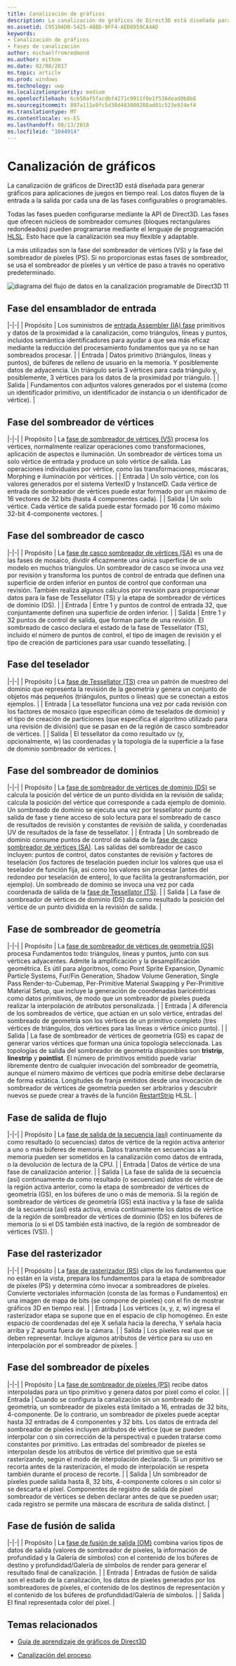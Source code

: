 ```yaml
---
title: Canalización de gráficos
description: La canalización de gráficos de Direct3D está diseñada para generar gráficos para aplicaciones de juegos en tiempo real. Los datos fluyen de la entrada a la salida por cada una de las fases configurables o programables.
ms.assetid: C9519AD0-5425-48BD-9FF4-AED8959CA4AD
keywords:
- Canalización de gráficos
- Fases de canalización
author: michaelfromredmond
ms.author: mithom
ms.date: 02/08/2017
ms.topic: article
ms.prod: windows
ms.technology: uwp
ms.localizationpriority: medium
ms.openlocfilehash: 6cb50af5facdbf4271c9911f0e1f536dead0b8b8
ms.sourcegitcommit: 897a111e8fc5d38d483800288ad01c523e924ef4
ms.translationtype: MT
ms.contentlocale: es-ES
ms.lasthandoff: 08/13/2018
ms.locfileid: "1044914"
---
```

# <a name="graphics-pipeline"></a>Canalización de gráficos


La canalización de gráficos de Direct3D está diseñada para generar gráficos para aplicaciones de juegos en tiempo real. Los datos fluyen de la entrada a la salida por cada una de las fases configurables o programables.

Todas las fases pueden configurarse mediante la API de Direct3D. Las fases que ofrecen núcleos de sombreador comunes (bloques rectangulares redondeados) pueden programarse mediante el lenguaje de programación [HLSL](https://msdn.microsoft.com/library/windows/desktop/bb509561). Esto hace que la canalización sea muy flexible y adaptable.

La más utilizadas son la fase del sombreador de vértices (VS) y la fase del sombreador de píxeles (PS). Si no proporcionas estas fases de sombreador, se usa el sombreador de píxeles y un vértice de paso a través no operativo predeterminado.

![diagrama del flujo de datos en la canalización programable de Direct3D 11](images/d3d11-pipeline-stages.jpg)

## <a name="input-assembler-stage"></a>Fase del ensamblador de entrada

|-|-| | Propósito | Los suministros de [entrada Assembler (IA) fase](input-assembler-stage--ia-.md) primitivos y datos de la proximidad a la canalización, como triángulos, líneas y puntos, incluidos semántica identificadores para ayudar a que sea más eficaz mediante la reducción del procesamiento fundamentos que ya no se han sombreados procesar. | | Entrada | Datos primitivo (triángulos, líneas y puntos), de búferes de relleno de usuario en la memoria. Y posiblemente datos de adyacencia. Un triángulo sería 3 vértices para cada triángulo y, posiblemente, 3 vértices para los datos de la proximidad por triángulo. | | Salida | Fundamentos con adjuntos valores generados por el sistema (como un identificador primitivo, un identificador de instancia o un identificador de vértice). |

## <a name="vertex-shader-stage"></a>Fase del sombreador de vértices

|-|-| | Propósito | La [fase de sombreador de vértices (VS)](vertex-shader-stage--vs-.md) procesa los vértices, normalmente realizar operaciones como transformaciones, aplicación de aspectos e iluminación. Un sombreador de vértices toma un solo vértice de entrada y produce un solo vértice de salida. Las operaciones individuales por vértice, como las transformaciones, máscaras, Morphing e iluminación por vértices. | | Entrada | Un solo vértice, con los valores generados por el sistema VertexID y InstanceID. Cada vértice de entrada de sombreador de vértices puede estar formado por un máximo de 16 vectores de 32 bits (hasta 4 componentes cada). | | Salida | Un solo vértice. Cada vértice de salida puede estar formado por 16 como máximo 32-bit 4-componente vectores. |
 
## <a name="hull-shader-stage"></a>Fase del sombreador de casco
 
|-|-| | Propósito | La [fase de casco sombreador de vértices (SA)](hull-shader-stage--hs-.md) es una de las fases de mosaico, dividir eficazmente una única superficie de un modelo en muchos triángulos. Un sombreador de casco se invoca una vez por revisión y transforma los puntos de control de entrada que definen una superficie de orden inferior en puntos de control que conforman una revisión. También realiza algunos cálculos por revisión para proporcionar datos para la fase de Tessellator (TS) y la etapa de sombreador de vértices de dominio (DS). | | Entrada | Entre 1 y puntos de control de entrada 32, que conjuntamente definen una superficie de orden inferior. | | Salida | Entre 1 y 32 puntos de control de salida, que forman parte de una revisión. El sombreado de casco declara el estado de la fase de Tessellator (TS), incluido el número de puntos de control, el tipo de imagen de revisión y el tipo de creación de particiones para usar cuando tessellating. |

## <a name="tessellator-stage"></a>Fase del teselador

|-|-| | Propósito | La [fase de Tessellator (TS)](tessellator-stage--ts-.md) crea un patrón de muestreo del dominio que representa la revisión de la geometría y genera un conjunto de objetos más pequeños (triángulos, puntos o líneas) que se conectan a estos ejemplos. | | Entrada | La tessellator funciona una vez por cada revisión con los factores de mosaico (que especifican cómo de teselados de dominio) y el tipo de creación de particiones (que especifica el algoritmo utilizado para una revisión de división) que se pasan en de la región de casco sombreador de vértices. | | Salida | El tessellator da como resultado uv (y, opcionalmente, w) las coordenadas y la topología de la superficie a la fase de dominio sombreador de vértices. |

## <a name="domain-shader-stage"></a>Fase del sombreador de dominios

|-|-| | Propósito | La [fase de sombreador de vértices de dominio (DS)](domain-shader-stage--ds-.md) se calcula la posición del vértice de un punto dividida en la revisión de salida; calcula la posición del vértice que corresponde a cada ejemplo de dominio. Un sombreado de dominio se ejecuta una vez por tessellator punto de salida de fase y tiene acceso de solo lectura para el sombreado de casco de resultados de revisión y constantes de revisión de salida, y coordenadas UV de resultados de la fase de tessellator. | | Entrada | Un sombreado de dominio consume puntos de control de salida de la [fase de casco sombreador de vértices (SA)](hull-shader-stage--hs-.md). Las salidas del sombreador de casco incluyen: puntos de control, datos constantes de revisión y factores de teselación (los factores de teselación pueden incluir los valores que usa el teselador de función fija, así como los valores sin procesar [antes del redondeo por teselación de entero], lo que facilita la geotransformación, por ejemplo). Un sombreado de dominio se invoca una vez por cada coordenada de salida de la [fase de Tessellator (TS)](tessellator-stage--ts-.md). | | Salida | La fase de sombreador de vértices de dominio (DS) da como resultado la posición del vértice de un punto dividida en la revisión de salida. |

## <a name="geometry-shader-stage"></a>Fase de sombreador de geometría

|-|-| | Propósito | La [fase de sombreador de vértices de geometría (GS)](geometry-shader-stage--gs-.md) procesa Fundamentos todo: triángulos, líneas y puntos, junto con sus vértices adyacentes. Admite la amplificación y la desamplificación geométrica. Es útil para algoritmos, como Point Sprite Expansion, Dynamic Particle Systems, Fur/Fin Generation, Shadow Volume Generation, Single Pass Render-to-Cubemap, Per-Primitive Material Swapping y Per-Primitive Material Setup, que incluye la generación de coordenadas baricéntricas como datos primitivos, de modo que un sombreador de píxeles pueda realizar la interpolación de atributos personalizada. | | Entrada | A diferencia de los sombreados de vértice, que actúan en un solo vértice, entradas del sombreado de geometría son los vértices de un primitivo completo (tres vértices de triángulos, dos vértices para las líneas o vértice único punto). | | Salida | La fase de sombreador de vértices de geometría (GS) es capaz de generar varios vértices que forman una única topología seleccionada. Las topologías de salida del sombreador de geometría disponibles son <strong>tristrip</strong>, <strong>linestrip</strong> y <strong>pointlist</strong>. El número de primitivos emitido puede variar libremente dentro de cualquier invocación del sombreador de geometría, aunque el número máximo de vértices que podría emitirse debe declararse de forma estática. Longitudes de franja emitidos desde una invocación de sombreador de vértices de geometría pueden ser arbitrarios y descubrir nuevos se puede crear a través de la función [RestartStrip](https://msdn.microsoft.com/library/windows/desktop/bb509660) HLSL. |

## <a name="stream-output-stage"></a>Fase de salida de flujo

|-|-| | Propósito | La [fase de salida de la secuencia (así)](stream-output-stage--so-.md) continuamente da como resultado (o secuencias) datos de vértice de la región activa anterior a uno o más búferes de memoria. Datos transmite en secuencias a la memoria pueden ser sometidos en la canalización como datos de entrada, o la devolución de lectura de la CPU. | | Entrada | Datos de vértice de una fase de canalización anterior. | | Salida | La fase de salida de la secuencia (así) continuamente da como resultado (o secuencias) datos de vértice de la región activa anterior, como la etapa de sombreador de vértices de geometría (GS), en los búferes de uno o más de memoria. Si la región de sombreador de vértices de geometría (GS) está inactiva y la fase de salida de la secuencia (así) está activa, envía continuamente los datos de vértice de la región de sombreador de vértices de dominio (DS) en los búferes de memoria (o si el DS también está inactivo, de la región de sombreador de vértices (VS)). |

## <a name="rasterizer-stage"></a>Fase del rasterizador

|-|-| | Propósito | La [fase de rasterizador (RS)](rasterizer-stage--rs-.md) clips de los fundamentos que no están en la vista, prepara los fundamentos para la etapa de sombreador de píxeles (PS) y determina cómo invocar a sombreadores de píxeles. Convierte vectoriales información (consta de las formas o Fundamentos) en una imagen de mapa de bits (se compone de píxeles) con el fin de mostrar gráficos 3D en tiempo real. | | Entrada | Los vértices (x, y, z, w) ingresa el rasterizador etapa se supone que en el espacio de clip homogéneo. En este espacio de coordenadas del eje X señala hacia la derecha, Y señala hacia arriba y Z apunta fuera de la cámara. | | Salida | Los píxeles real que se deben representar. Incluye algunos atributos de vértice para su uso en interpolación por el sombreador de píxeles. |

## <a name="pixel-shader-stage"></a>Fase del sombreador de píxeles
 
|-|-| | Propósito | La [fase de sombreador de píxeles (PS)](pixel-shader-stage--ps-.md) recibe datos interpoladas para un tipo primitivo y genera datos por píxel como el color. | | Entrada | Cuando se configura la canalización sin un sombreado de geometría, un sombreador de píxeles está limitado a 16, entradas de 32 bits, 4-componente. De lo contrario, un sombreador de píxeles puede aceptar hasta 32 entradas de 4 componentes y 32 bits. Los datos de entrada del sombreador de píxeles incluyen atributos de vértice (que se pueden interpolar con o sin corrección de la perspectiva) o pueden tratarse como constantes por primitivo. Las entradas del sombreador de píxeles se interpolan desde los atributos de vértice del primitivo que se está rasterizando, según el modo de interpolación declarado. Si un primitivo se recorta antes de la rasterización, el modo de interpolación se respeta también durante el proceso de recorte. | | Salida | Un sombreador de píxeles puede salida hasta 8, 32 bits, 4-componente colores o sin color si se descarta el píxel. Componentes de registro de salida de píxel sombreador de vértices se deben declarar antes de que se pueden usar; cada registro se permite una máscara de escritura de salida distinct. |

## <a name="output-merger-stage"></a>Fase de fusión de salida
 
|-|-| | Propósito | La [fase de fusión de salida (OM)](output-merger-stage--om-.md) combina varios tipos de datos de salida (valores de sombreador de píxeles, la información de profundidad y la Galería de símbolos) con el contenido de los búferes de destino y profundidad/Galería de símbolos de render para generar el resultado final de canalización. | | Entrada | Entradas de fusión de salida son el estado de la canalización, los datos de píxeles generados por los sombreadores de píxeles, el contenido de los destinos de representación y el contenido de los búferes de profundidad/Galería de símbolos. | | Salida | El final representada color del píxel. |

## <a name="related-topics"></a>Temas relacionados

- [Guía de aprendizaje de gráficos de Direct3D](index.md)

- [Canalización del proceso](compute-pipeline.md)
